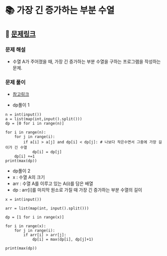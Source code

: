 
# 📚 가장 긴 증가하는 부분 수열

## 📌 [문제링크](https://www.acmicpc.net/problem/11053)

### 문제 해설

- 수열 A가 주어졌을 때, 가장 긴 증가하는 부분 수열을 구하는 프로그램을 작성하는 문제.

### 문제 풀이

- [참고링크](https://seohyun0120.tistory.com/entry/%EA%B0%80%EC%9E%A5-%EA%B8%B4-%EC%A6%9D%EA%B0%80%ED%95%98%EB%8A%94-%EB%B6%80%EB%B6%84-%EC%88%98%EC%97%B4LIS-%EC%99%84%EC%A0%84-%EC%A0%95%EB%B3%B5-%EB%B0%B1%EC%A4%80-%ED%8C%8C%EC%9D%B4%EC%8D%AC)

- dp풀이 1

```
n = int(input())
a = list(map(int,input().split()))
dp = [0 for i in range(n)]

for i in range(n):
    for j in range(i):
        if a[i] > a[j] and dp[i] < dp[j]: # 나보다 작은수면서 그중에 가장 길이가 긴 수열
            dp[i] = dp[j]
    dp[i] +=1
print(max(dp))

```

- dp풀이 2
- x : 수열 A의 크기
- arr : 수열 A를 이루고 있는 A(i)를 담은 배열
- dp : arr\[i]를 마지막 원소로 가질 때 가장 긴 증가하는 부분 수열의 길이
```
x = int(input())

arr = list(map(int, input().split()))

dp = [1 for i in range(x)]

for i in range(x):
    for j in range(i):
        if arr[i] > arr[j]:
            dp[i] = max(dp[i], dp[j]+1)

print(max(dp))
```
